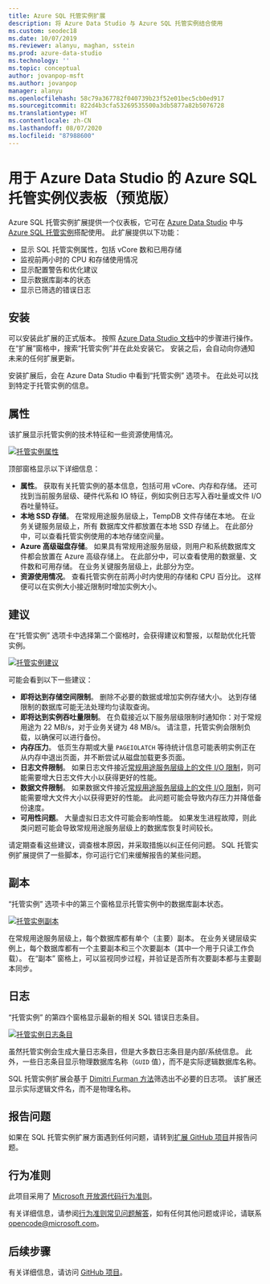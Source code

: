 ```yaml
---
title: Azure SQL 托管实例扩展
description: 将 Azure Data Studio 与 Azure SQL 托管实例结合使用
ms.custom: seodec18
ms.date: 10/07/2019
ms.reviewer: alanyu, maghan, sstein
ms.prod: azure-data-studio
ms.technology: ''
ms.topic: conceptual
author: jovanpop-msft
ms.author: jovanpop
manager: alanyu
ms.openlocfilehash: 58c79a367782f040739b23f52e01bec5cb0ed917
ms.sourcegitcommit: 822d4b3cfa53269535500a3db5877a82b5076728
ms.translationtype: HT
ms.contentlocale: zh-CN
ms.lasthandoff: 08/07/2020
ms.locfileid: "87988600"
---
```

# <a name="azure-sql-managed-instance-dashboard-for-azure-data-studio-preview"></a>用于 Azure Data Studio 的 Azure SQL 托管实例仪表板（预览版）

Azure SQL 托管实例扩展提供一个仪表板，它可在 [Azure Data Studio](https://github.com/Microsoft/azuredatastudio) 中与 [Azure SQL 托管实例](https://docs.microsoft.com/azure/sql-database/sql-database-managed-instance-index)搭配使用。 此扩展提供以下功能：

- 显示 SQL 托管实例属性，包括 vCore 数和已用存储
- 监视前两小时的 CPU 和存储使用情况
- 显示配置警告和优化建议
- 显示数据库副本的状态
- 显示已筛选的错误日志

## <a name="install"></a>安装

可以安装此扩展的正式版本。 按照 [Azure Data Studio 文档](https://docs.microsoft.com/sql/azure-data-studio/extensions)中的步骤进行操作。
在“扩展”窗格中，搜索“托管实例”并在此处安装它。 安装之后，会自动向你通知未来的任何扩展更新。

安装扩展后，会在 Azure Data Studio 中看到“托管实例”  选项卡。 在此处可以找到特定于托管实例的信息。

## <a name="properties"></a>属性

该扩展显示托管实例的技术特征和一些资源使用情况。

[ ![托管实例属性](media/azure-sql-mi-extension/ads-mi-tab1.png )](media/azure-sql-mi-extension/ads-mi-tab1.png#lightbox)

顶部窗格显示以下详细信息：

- **属性**。 获取有关托管实例的基本信息，包括可用 vCore、内存和存储。 还可找到当前服务层级、硬件代系和 IO 特征，例如实例日志写入吞吐量或文件 I/O 吞吐量特征。
- **本地 SSD 存储**。 在常规用途服务层级上，TempDB  文件存储在本地。 在业务关键服务层级上，所有  数据库文件都放置在本地 SSD 存储上。 在此部分中，可以查看托管实例使用的本地存储空间量。
- **Azure 高级磁盘存储**。 如果具有常规用途服务层级，则用户和系统数据库文件都会放置在 Azure 高级存储上。 在此部分中，可以查看使用的数据量、文件数和可用存储。 在业务关键服务层级上，此部分为空。
- **资源使用情况**。 查看托管实例在前两小时内使用的存储和 CPU 百分比。 这样便可以在实例大小接近限制时增加实例大小。

## <a name="recommendations"></a>建议

在“托管实例”  选项卡中选择第二个窗格时，会获得建议和警报，以帮助优化托管实例。

[ ![托管实例建议](media/azure-sql-mi-extension/ads-mi-tab2.png )](media/azure-sql-mi-extension/ads-mi-tab2.png#lightbox)

可能会看到以下一些建议：

- **即将达到存储空间限制**。 删除不必要的数据或增加实例存储大小。 达到存储限制的数据库可能无法处理均匀读取查询。
- **即将达到实例吞吐量限制**。 在负载接近以下服务层级限制时通知你：对于常规用途为 22 MB/s，对于业务关键为 48 MB/s。 请注意，托管实例会限制负载，以确保可以进行备份。
- **内存压力**。 低页生存期或大量 `PAGEIOLATCH` 等待统计信息可能表明实例正在从内存中退出页面，并不断尝试从磁盘加载更多页面。
- **日志文件限制**。 如果日志文件接近[常规用途服务层级上的文件 I/O 限制](https://docs.microsoft.com/azure/sql-database/sql-database-managed-instance-resource-limits#file-io-characteristics-in-general-purpose-tier)，则可能需要增大日志文件大小以获得更好的性能。
- **数据文件限制**。 如果数据文件接近[常规用途服务层级上的文件 I/O 限制](https://docs.microsoft.com/azure/sql-database/sql-database-managed-instance-resource-limits#file-io-characteristics-in-general-purpose-tier)，则可能需要增大文件大小以获得更好的性能。 此问题可能会导致内存压力并降低备份速度。
- **可用性问题**。 大量虚拟日志文件可能会影响性能。 如果发生进程故障，则此类问题可能会导致常规用途服务层级上的数据库恢复时间较长。

请定期查看这些建议，调查根本原因，并采取措施以纠正任何问题。 SQL 托管实例扩展提供了一些脚本，你可运行它们来缓解报告的某些问题。

## <a name="replicas"></a>副本

“托管实例”  选项卡中的第三个窗格显示托管实例中的数据库副本状态。

[ ![托管实例副本](media/azure-sql-mi-extension/ads-mi-tab3.png )](media/azure-sql-mi-extension/ads-mi-tab3.png#lightbox)

在常规用途服务层级上，每个数据库都有单个（主要）副本。 在业务关键层级实例上，每个数据库都有一个主要副本和三个次要副本（其中一个用于只读工作负载）。 在“副本”  窗格上，可以监视同步过程，并验证是否所有次要副本都与主要副本同步。

## <a name="logs"></a>日志

“托管实例”  的第四个窗格显示最新的相关 SQL 错误日志条目。

[ ![托管实例日志条目](media/azure-sql-mi-extension/ads-mi-tab4.png )](media/azure-sql-mi-extension/ads-mi-tab4.png#lightbox)

虽然托管实例会生成大量日志条目，但是大多数日志条目是内部/系统信息。 此外，一些日志条目显示物理数据库名称（`GUID` 值），而不是实际逻辑数据库名称。

SQL 托管实例扩展会基于 [Dimitri Furman 方法](https://techcommunity.microsoft.com/t5/DataCAT/Azure-SQL-DB-Managed-Instance-sp-readmierrorlog/ba-p/305506)筛选出不必要的日志项。 该扩展还显示实际逻辑文件名，而不是物理名称。

## <a name="reporting-problems"></a>报告问题

如果在 SQL 托管实例扩展方面遇到任何问题，请转到[扩展 GitHub 项目](https://github.com/JocaPC/AzureDataStudio-Managed-Instance/issues)并报告问题。

## <a name="code-of-conduct"></a>行为准则

此项目采用了 [Microsoft 开放源代码行为准则][conduct-code]。

有关详细信息，请参阅[行为准则常见问题解答][conduct-FAQ]，如有任何其他问题或评论，请联系 [opencode@microsoft.com][conduct-email]。

## <a name="next-steps"></a>后续步骤

有关详细信息，请访问 [GitHub 项目](https://github.com/JocaPC/AzureDataStudio-Managed-Instance/)。

[conduct-code]: https://opensource.microsoft.com/codeofconduct/
[conduct-FAQ]: https://opensource.microsoft.com/codeofconduct/faq/
[conduct-email]: mailto:opencode@microsoft.com
